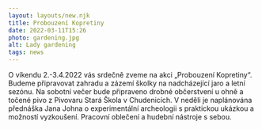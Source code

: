 ```yaml
---
layout: layouts/new.njk
title: Probouzení Kopretiny
date: 2022-03-11T15:26
photo: gardening.jpg
alt: Lady gardening
tags: news
---
```


O víkendu 2.-3.4.2022 vás srdečně zveme na akci „Probouzení Kopretiny“. Budeme připravovat zahradu a zázemí školky na nadcházející jaro a letní sezónu. Na sobotní večer bude připraveno drobné občerstvení u ohně a točené pivo z Pivovaru Stará Škola v Chudenicích. V neděli je naplánována přednáška Jana Johna o experimentální archeologii s praktickou ukázkou a možností vyzkoušení. Pracovní oblečení a hudební nástroje s sebou. 





